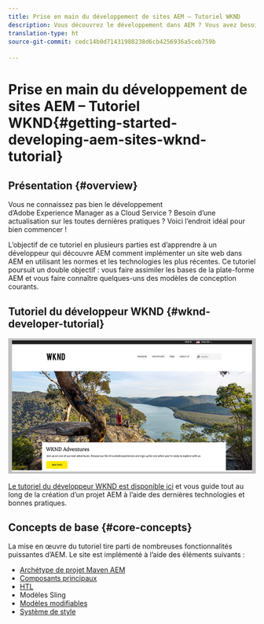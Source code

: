 ```yaml
---
title: Prise en main du développement de sites AEM – Tutoriel WKND
description: Vous découvrez le développement dans AEM ? Vous avez besoin d’une mise à niveau sur les meilleures pratiques ? Voici l’endroit idéal pour bien commencer ! L’objectif de ce tutoriel en plusieurs parties est d’apprendre à un développeur qui découvre AEM comment implémenter un site web dans AEM en utilisant les normes et les technologies les plus récentes.
translation-type: ht
source-git-commit: cedc14b0d71431988238d6cb4256936a5ceb759b

---
```



# Prise en main du développement de sites AEM – Tutoriel WKND{#getting-started-developing-aem-sites-wknd-tutorial}

## Présentation {#overview}

Vous ne connaissez pas bien le développement d’Adobe Experience Manager as a Cloud Service ? Besoin d’une actualisation sur les toutes dernières pratiques ? Voici l’endroit idéal pour bien commencer !

L’objectif de ce tutoriel en plusieurs parties est d’apprendre à un développeur qui découvre AEM comment implémenter un site web dans AEM en utilisant les normes et les technologies les plus récentes. Ce tutoriel poursuit un double objectif : vous faire assimiler les bases de la plate-forme AEM et vous faire connaître quelques-uns des modèles de conception courants.

## Tutoriel du développeur WKND {#wknd-developer-tutorial}

![WKND](assets/wknd-tutorial-homepage.png)

[Le tutoriel du développeur WKND est disponible ici](https://docs.adobe.com/content/help/en/experience-manager-learn/getting-started-wknd-tutorial-develop/overview.html) et vous guide tout au long de la création d’un projet AEM à l’aide des dernières technologies et bonnes pratiques.

## Concepts de base {#core-concepts}

La mise en œuvre du tutoriel tire parti de nombreuses fonctionnalités puissantes d’AEM. Le site est implémenté à l’aide des éléments suivants :

* [Archétype de projet Maven AEM](https://docs.adobe.com/content/help/en/experience-manager-core-components/using/developing/archetype/overview.html)
* [Composants principaux](https://docs.adobe.com/content/help/en/experience-manager-core-components/using/introduction.html)
* [HTL](https://docs.adobe.com/content/help/fr-FR/experience-manager-htl/using/getting-started/getting-started.html)
* Modèles Sling
* [Modèles modifiables](https://docs.adobe.com/content/help/en/experience-manager-learn/sites/page-authoring/template-editor-feature-video-use.html)
* [Système de style](https://docs.adobe.com/content/help/en/experience-manager-learn/sites/page-authoring/style-system-feature-video-use.html)
